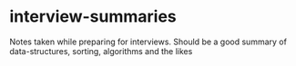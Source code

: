 # interview-summaries
Notes taken while preparing for interviews. Should be a good summary of data-structures, sorting, algorithms and the likes
